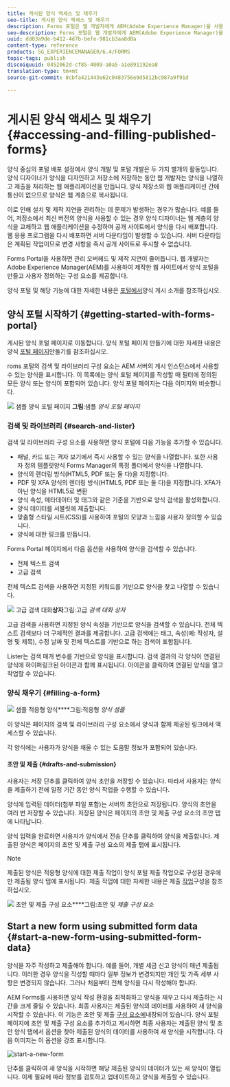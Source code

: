 ```yaml
---
title: 게시된 양식 액세스 및 채우기
seo-title: 게시된 양식 액세스 및 채우기
description: Forms 포털은 웹 개발자에게 AEM(Adobe Experience Manager)을 사용하여 제작한 웹 사이트에서 양식 포털을 만들고 사용자 정의하는 구성 요소를 제공합니다.
seo-description: Forms 포털은 웹 개발자에게 AEM(Adobe Experience Manager)을 사용하여 제작한 웹 사이트에서 양식 포털을 만들고 사용자 정의하는 구성 요소를 제공합니다.
uuid: dd03a9de-b412-4d7b-befe-981cb3aa8d0a
content-type: reference
products: SG_EXPERIENCEMANAGER/6.4/FORMS
topic-tags: publish
discoiquuid: 0452062d-cf85-4009-a0a5-a1e891192ea8
translation-type: tm+mt
source-git-commit: 8cbfa421443e62c0483756e9d5812bc987a9f91d

---
```



# 게시된 양식 액세스 및 채우기 {#accessing-and-filling-published-forms}

양식 중심의 포털 배포 설정에서 양식 개발 및 포털 개발은 두 가지 별개의 활동입니다. 양식 디자이너가 양식을 디자인하고 저장소에 저장하는 동안 웹 개발자는 양식을 나열하고 제출을 처리하는 웹 애플리케이션을 만듭니다. 양식 저장소와 웹 애플리케이션 간에 통신이 없으므로 양식은 웹 계층으로 복사됩니다.

이로 인해 설치 및 제작 지연을 관리하는 데 문제가 발생하는 경우가 많습니다. 예를 들어, 저장소에서 최신 버전의 양식을 사용할 수 있는 경우 양식 디자이너는 웹 계층의 양식을 교체하고 웹 애플리케이션을 수정하며 공개 사이트에서 양식을 다시 배포합니다. 웹 응용 프로그램을 다시 배포하면 서버 다운타임이 발생할 수 있습니다. 서버 다운타임은 계획된 작업이므로 변경 사항을 즉시 공개 사이트로 푸시할 수 없습니다.

Forms Portal을 사용하면 관리 오버헤드 및 제작 지연이 줄어듭니다. 웹 개발자는 Adobe Experience Manager(AEM)를 사용하여 제작한 웹 사이트에서 양식 포털을 만들고 사용자 정의하는 구성 요소를 제공합니다.

양식 포털 및 해당 기능에 대한 자세한 내용은 [포털에서](/help/forms/using/introduction-publishing-forms.md)양식 게시 소개를 참조하십시오.

## 양식 포털 시작하기 {#getting-started-with-forms-portal}

게시된 양식 포털 페이지로 이동합니다. 양식 포털 페이지 만들기에 대한 자세한 내용은 양식 [포털 페이지](/help/forms/using/creating-form-portal-page.md)만들기를 참조하십시오.

roms 포털의 검색 및 라이브러리 구성 요소는 AEM 서버의 게시 인스턴스에서 사용할 수 있는 양식을 표시합니다. 이 목록에는 양식 포털 페이지를 작성할 때 필터에 정의된 모든 양식 또는 양식이 포함되어 있습니다. 양식 포털 페이지는 다음 이미지와 비슷합니다.

![](assets/forms-portal-page.png) 샘플 양식 포털 페이지 **그림**:샘플 *양식 포털 페이지*

### 검색 및 라이브러리 {#search-and-lister}

검색 및 라이브러리 구성 요소를 사용하면 양식 포털에 다음 기능을 추가할 수 있습니다.

* 패널, 카드 또는 격자 보기에서 즉시 사용할 수 있는 양식을 나열합니다. 또한 사용자 정의 템플릿양식 Forms Manager의 특정 폴더에서 양식을 나열합니다.
* 양식의 렌더링 방식(HTML5, PDF 또는 둘 다)을 지정합니다.
* PDF 및 XFA 양식의 렌더링 방식(HTML5, PDF 또는 둘 다)을 지정합니다. XFA가 아닌 양식을 HTML5로 변환
* 양식 속성, 메타데이터 및 태그와 같은 기준을 기반으로 양식 검색을 활성화합니다.
* 양식 데이터를 서블릿에 제출합니다.
* 맞춤형 스타일 시트(CSS)를 사용하여 포털의 모양과 느낌을 사용자 정의할 수 있습니다.
* 양식에 대한 링크를 만듭니다.

Forms Portal 페이지에서 다음 옵션을 사용하여 양식을 검색할 수 있습니다.

* 전체 텍스트 검색
* 고급 검색

전체 텍스트 검색을 사용하면 지정된 키워드를 기반으로 양식을 찾고 나열할 수 있습니다.

![](assets/search-panel.png) 고급 검색 대화&#x200B;**상자**&#x200B;그림:고급 *검색 대화 상자*

고급 검색을 사용하면 지정된 양식 속성을 기반으로 양식을 검색할 수 있습니다. 전체 텍스트 검색보다 더 구체적인 결과를 제공합니다. 고급 검색에는 태그, 속성(예: 작성자, 설명 및 제목), 수정 날짜 및 전체 텍스트를 기반으로 하는 검색이 포함됩니다.

Lister는 검색 매개 변수를 기반으로 양식을 표시합니다. 검색 결과의 각 양식이 연결된 양식에 하이퍼링크된 아이콘과 함께 표시됩니다. 아이콘을 클릭하여 연결된 양식을 열고 작업할 수 있습니다.

### 양식 채우기 {#filling-a-form}

![](assets/filling_a_form.png) 샘플 적응형 양식&#x200B;****&#x200B;그림:적응형 *양식 샘플*

이 양식은 페이지의 검색 및 라이브러리 구성 요소에서 양식과 함께 제공된 링크에서 액세스할 수 있습니다.

각 양식에는 사용자가 양식을 채울 수 있는 도움말 정보가 포함되어 있습니다.

#### 초안 및 제출 {#drafts-and-submission}

사용자는 저장 단추를 클릭하여 양식 초안을 저장할 수 있습니다. 따라서 사용자는 양식을 제출하기 전에 일정 기간 동안 양식 작업을 수행할 수 있습니다.

양식에 입력된 데이터(첨부 파일 포함)는 서버의 초안으로 저장됩니다. 양식의 초안을 여러 번 저장할 수 있습니다. 저장된 양식은 페이지의 초안 및 제출 구성 요소의 초안 탭에 나타납니다.

양식 입력을 완료하면 사용자가 양식에서 전송 단추를 클릭하여 양식을 제출합니다. 제출된 양식은 페이지의 초안 및 제출 구성 요소의 제출 탭에 표시됩니다.

>[!NOTE]
>
>제출된 양식은 적응형 양식에 대한 제출 작업이 양식 포털 제출 작업으로 구성된 경우에만 제출됨 양식 탭에 표시됩니다. 제출 작업에 대한 자세한 내용은 제출 [작업](/help/forms/using/configuring-submit-actions.md)구성을 참조하십시오.

![](assets/draft-submission.png) 초안 및 제출 구성 요소&#x200B;****&#x200B;그림:초안 및 *제출 구성 요소*

## Start a new form using submitted form data {#start-a-new-form-using-submitted-form-data}

양식을 자주 작성하고 제출해야 합니다. 예를 들어, 개별 세금 신고 양식이 매년 제출됩니다. 이러한 경우 양식을 작성할 때마다 일부 정보가 변경되지만 개인 및 가족 세부 사항은 변경되지 않습니다. 그러나 처음부터 전체 양식을 다시 작성해야 합니다.

AEM Forms를 사용하면 양식 작성 환경을 최적화하고 양식을 채우고 다시 제출하는 시간을 크게 줄일 수 있습니다. 최종 사용자는 제출된 양식의 데이터를 사용하여 새 양식을 시작할 수 있습니다. 이 기능은 초안 및 제출 [구성 요소에](/help/forms/using/draft-submission-component.md)내장되어 있습니다. 양식 포털 페이지에 초안 및 제출 구성 요소를 추가하고 게시하면 최종 사용자는 제출된 양식 및 초안 양식 탭에서 옵션을 찾아 제출된 양식의 데이터를 사용하여 새 양식을 시작합니다. 다음 이미지는 이 옵션을 강조 표시합니다.

![start-a-new-form](assets/start-a-new-form.png)

단추를 클릭하여 새 양식을 시작하면 해당 제출된 양식의 데이터가 있는 새 양식이 열립니다. 이제 필요에 따라 정보를 검토하고 업데이트하고 양식을 제출할 수 있습니다.
